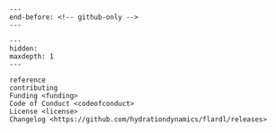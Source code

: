 ```{include} ../README.md
---
end-before: <!-- github-only -->
---
```

[theory]: theory
[license]: license
[contributor guide]: contributing
[reference]: reference
[funding]: funding

```{toctree}
---
hidden:
maxdepth: 1
---

reference
contributing
Funding <funding>
Code of Conduct <codeofconduct>
License <license>
Changelog <https://github.com/hydrationdynamics/flardl/releases>
```
